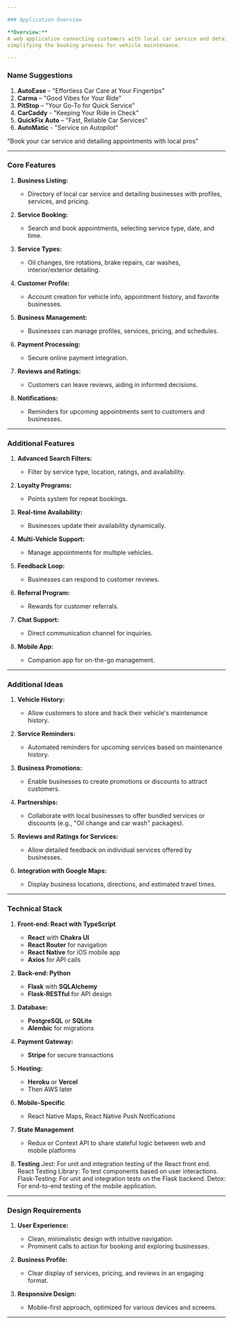 ```yaml
---

### Application Overview

**Overview:**  
A web application connecting customers with local car service and detailing businesses, 
simplifying the booking process for vehicle maintenance.

---
```


### Name Suggestions

1. **AutoEase** – "Effortless Car Care at Your Fingertips"
2. **Carma** – "Good Vibes for Your Ride"
3. **PitStop** – "Your Go-To for Quick Service"
4. **CarCaddy** - "Keeping Your Ride in Check"
5. **QuickFix Auto** – "Fast, Reliable Car Services"
6. **AutoMatic** - "Service on Autopilot"


"Book your car service and detailing appointments with local pros"

---

### Core Features

1. **Business Listing:**
   - Directory of local car service and detailing businesses with profiles, services, and pricing.

2. **Service Booking:**
   - Search and book appointments, selecting service type, date, and time.

3. **Service Types:**
   - Oil changes, tire rotations, brake repairs, car washes, interior/exterior detailing.

4. **Customer Profile:**
   - Account creation for vehicle info, appointment history, and favorite businesses.

5. **Business Management:**
   - Businesses can manage profiles, services, pricing, and schedules.

6. **Payment Processing:**
   - Secure online payment integration.

7. **Reviews and Ratings:**
   - Customers can leave reviews, aiding in informed decisions.

8. **Notifications:**
   - Reminders for upcoming appointments sent to customers and businesses.

---

### Additional Features

1. **Advanced Search Filters:**
   - Filter by service type, location, ratings, and availability.

2. **Loyalty Programs:**
   - Points system for repeat bookings.

3. **Real-time Availability:**
   - Businesses update their availability dynamically.

4. **Multi-Vehicle Support:**
   - Manage appointments for multiple vehicles.

5. **Feedback Loop:**
   - Businesses can respond to customer reviews.

6. **Referral Program:**
   - Rewards for customer referrals.

7. **Chat Support:**
   - Direct communication channel for inquiries.

8. **Mobile App:**
   - Companion app for on-the-go management.

---

### Additional Ideas

1. **Vehicle History:**
   - Allow customers to store and track their vehicle's maintenance history.

2. **Service Reminders:**
   - Automated reminders for upcoming services based on maintenance history.

3. **Business Promotions:**
   - Enable businesses to create promotions or discounts to attract customers.

4. **Partnerships:**
   - Collaborate with local businesses to offer bundled services or discounts (e.g., "Oil change and car wash" packages).

5. **Reviews and Ratings for Services:**
   - Allow detailed feedback on individual services offered by businesses.

6. **Integration with Google Maps:**
   - Display business locations, directions, and estimated travel times.

---

### Technical Stack

1. **Front-end: React with TypeScript**
   - **React** with **Chakra UI**
   - **React Router** for navigation
   - **React Native** for iOS mobile app
   - **Axios** for API calls

2. **Back-end: Python**
   - **Flask** with **SQLAlchemy**
   - **Flask-RESTful** for API design

3. **Database:**
   - **PostgreSQL** or **SQLite**
   - **Alembic** for migrations

4. **Payment Gateway:**
   - **Stripe** for secure transactions

5. **Hosting:**
   - **Heroku** or **Vercel**
   - Then AWS later

6. **Mobile-Specific**
   - React Native Maps, React Native Push Notifications

7. **State Management**
   - Redux or Context API to share stateful logic between web and mobile platforms

8. **Testing**
   Jest: For unit and integration testing of the React front end.
   React Testing Library: To test components based on user interactions.
   Flask-Testing: For unit and integration tests on the Flask backend.
   Detox: For end-to-end testing of the mobile application.

---

### Design Requirements

1. **User Experience:**
   - Clean, minimalistic design with intuitive navigation.
   - Prominent calls to action for booking and exploring businesses.

2. **Business Profile:**
   - Clear display of services, pricing, and reviews in an engaging format.

3. **Responsive Design:**
   - Mobile-first approach, optimized for various devices and screens.

---

